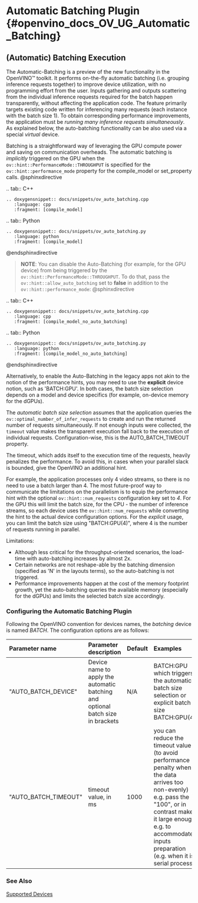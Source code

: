 # Automatic Batching Plugin {#openvino_docs_OV_UG_Automatic_Batching}

## (Automatic) Batching Execution

The Automatic-Batching is a preview of the new functionality in the OpenVINO™ toolkit.  It performs on-the-fly automatic batching (i.e. grouping inference requests together) to improve device utilization, with no programming effort from the user.
Inputs gathering and outputs scattering from the individual inference requests required for the batch happen transparently, without affecting the application code. 
The feature primarily targets existing code written for inferencing many requests (each instance with the batch size 1). To obtain corresponding performance improvements, the application must be *running many inference requests simultaneously*. 
As explained below, the auto-batching functionality can be also used via a special *virtual* device.       

Batching is a straightforward way of leveraging the GPU compute power and saving on communication overheads. The automatic batching is  _implicitly_ triggered on the GPU when the `ov::hint::PerformanceMode::THROUGHPUT` is specified for the `ov::hint::performance_mode` property for the compile_model or set_property calls.
@sphinxdirective

.. tab:: C++

    .. doxygensnippet:: docs/snippets/ov_auto_batching.cpp
       :language: cpp
       :fragment: [compile_model]

.. tab:: Python

    .. doxygensnippet:: docs/snippets/ov_auto_batching.py
       :language: python
       :fragment: [compile_model]

@endsphinxdirective
> **NOTE**: You can disable the Auto-Batching (for example, for the GPU device) from being triggered by the `ov::hint::PerformanceMode::THROUGHPUT`. To do that, pass the `ov::hint::allow_auto_batching` set to **false** in addition to the `ov::hint::performance_mode`:
@sphinxdirective

.. tab:: C++

    .. doxygensnippet:: docs/snippets/ov_auto_batching.cpp
       :language: cpp
       :fragment: [compile_model_no_auto_batching]

.. tab:: Python

    .. doxygensnippet:: docs/snippets/ov_auto_batching.py
       :language: python
       :fragment: [compile_model_no_auto_batching]

@endsphinxdirective


Alternatively, to enable the Auto-Batching in the legacy apps not akin to the notion of the performance hints, you may need to use the **explicit** device notion, such as 'BATCH:GPU'. In both cases, the batch size selection depends on a model and device specifics (for example, on-device memory for the dGPUs).

The _automatic batch size selection_ assumes that the application queries the `ov::optimal_number_of_infer_requests` to create and run the returned number of requests simultaneously. If not enough inputs were collected, the `timeout` value makes the transparent execution fall back to the execution of individual requests. Configuration-wise, this is the AUTO_BATCH_TIMEOUT property. 

The timeout, which adds itself to the execution time of the requests, heavily penalizes the performance. To avoid this, in cases when your parallel slack is bounded, give the OpenVINO an additional hint.

For example, the application processes only 4 video streams, so there is no need to use a batch larger than 4. The most future-proof way to communicate the limitations on the parallelism is to equip the performance hint with the optional `ov::hint::num_requests` configuration key set to *4*. For the GPU this will limit the batch size, for the CPU - the number of inference streams, so each device uses the `ov::hint::num_requests` while converting the hint to the actual device configuration options.
For the *explicit* usage, you can limit the batch size using  "BATCH:GPU(4)",  where 4 is the number of requests running in parallel.

Limitations:
 - Although less critical for the throughput-oriented scenarios, the load-time with auto-batching increases by almost 2x.
 - Certain networks are not reshape-able by the batching dimension (specified as 'N' in the layouts terms), so the auto-batching is not triggered.
 - Performance improvements happen at the cost of the memory footprint growth, yet the auto-batching queries the available memory (especially for the dGPUs) and limits the selected batch size accordingly.

 

### Configuring the Automatic Batching Plugin
Following the OpenVINO convention for devices names, the *batching* device is named *BATCH*. The configuration options are as follows:

| Parameter name     | Parameter description      | Default            |             Examples                                                      |
| :---               | :---                  | :---               |:-----------------------------------------------------------------------------|
| "AUTO_BATCH_DEVICE" | Device name to apply the automatic batching and optional batch size in brackets | N/A | BATCH:GPU which triggers the automatic batch size selection or explicit batch size BATCH:GPU(4)     |
| "AUTO_BATCH_TIMEOUT" | timeout value, in ms | 1000 |  you can reduce the timeout value (to avoid performance penalty when the data arrives too non-evenly) e.g. pass the "100", or in contrast make it large enough e.g. to accommodate inputs preparation (e.g. when it is serial process)     |

### See Also
[Supported Devices](supported_plugins/Supported_Devices.md)